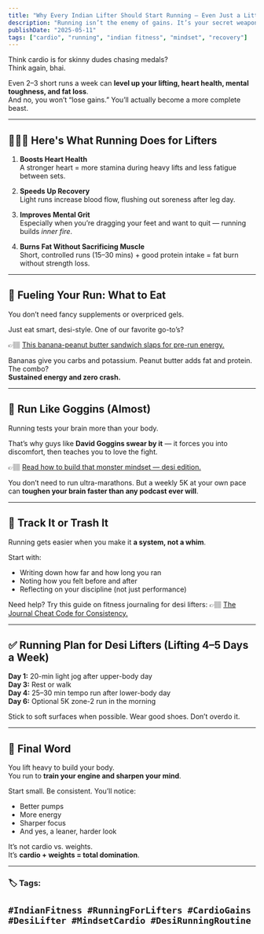```yaml
---
title: "Why Every Indian Lifter Should Start Running — Even Just a Little"
description: "Running isn’t the enemy of gains. It’s your secret weapon for better recovery, fat loss, and mental toughness — desi style."
publishDate: "2025-05-11"
tags: ["cardio", "running", "indian fitness", "mindset", "recovery"]
---
```



Think cardio is for skinny dudes chasing medals?  
Think again, bhai.

Even 2–3 short runs a week can **level up your lifting, heart health, mental toughness, and fat loss**.  
And no, you won’t “lose gains.” You’ll actually become a more complete beast.

---

## 🏃🏽‍♂️ Here's What Running Does for Lifters

1. **Boosts Heart Health**  
   A stronger heart = more stamina during heavy lifts and less fatigue between sets.

2. **Speeds Up Recovery**  
   Light runs increase blood flow, flushing out soreness after leg day.

3. **Improves Mental Grit**  
   Especially when you’re dragging your feet and want to quit — running builds *inner fire*.

4. **Burns Fat Without Sacrificing Muscle**  
   Short, controlled runs (15–30 mins) + good protein intake = fat burn without strength loss.

---

## 🍌 Fueling Your Run: What to Eat

You don’t need fancy supplements or overpriced gels.

Just eat smart, desi-style. One of our favorite go-to’s?

👉🏽 [This banana-peanut butter sandwich slaps for pre-run energy.](https://desilifter.pro/blog/peanutButterBananaSandwich)

Bananas give you carbs and potassium. Peanut butter adds fat and protein. The combo?  
**Sustained energy and zero crash.**

---

## 🧠 Run Like Goggins (Almost)

Running tests your brain more than your body.

That’s why guys like **David Goggins swear by it** — it forces you into discomfort, then teaches you to love the fight.

👉🏽 [Read how to build that monster mindset — desi edition.](https://desilifter.pro/blog/mindset1)

You don’t need to run ultra-marathons. But a weekly 5K at your own pace can **toughen your brain faster than any podcast ever will**.

---

## 📓 Track It or Trash It

Running gets easier when you make it **a system, not a whim**.

Start with:

- Writing down how far and how long you ran  
- Noting how you felt before and after  
- Reflecting on your discipline (not just performance)

Need help? Try this guide on fitness journaling for desi lifters:
👉🏽 [The Journal Cheat Code for Consistency.](https://desilifter.pro/blog/journal5)

---

## ✅ Running Plan for Desi Lifters (Lifting 4–5 Days a Week)

**Day 1:** 20-min light jog after upper-body day  
**Day 3:** Rest or walk  
**Day 4:** 25–30 min tempo run after lower-body day  
**Day 6:** Optional 5K zone-2 run in the morning

Stick to soft surfaces when possible. Wear good shoes. Don’t overdo it.

---

## 🏁 Final Word

You lift heavy to build your body.  
You run to **train your engine and sharpen your mind**.

Start small. Be consistent. You’ll notice:
- Better pumps  
- More energy  
- Sharper focus  
- And yes, a leaner, harder look

It’s not cardio vs. weights.  
It’s **cardio + weights = total domination**.

---

### 🏷️ Tags:
`#IndianFitness #RunningForLifters #CardioGains #DesiLifter #MindsetCardio #DesiRunningRoutine`
---